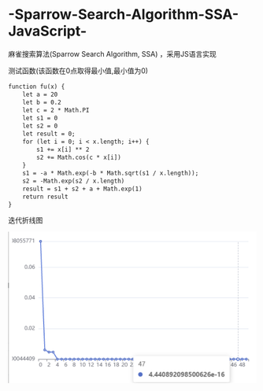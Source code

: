 # -Sparrow-Search-Algorithm-SSA-JavaScript-

麻雀搜索算法(Sparrow Search Algorithm, SSA) ，采用JS语言实现

测试函数(该函数在0点取得最小值,最小值为0)

```
function fu(x) {
    let a = 20
    let b = 0.2
    let c = 2 * Math.PI
    let s1 = 0
    let s2 = 0
    let result = 0;
    for (let i = 0; i < x.length; i++) {
        s1 += x[i] ** 2
        s2 += Math.cos(c * x[i])
    }
    s1 = -a * Math.exp(-b * Math.sqrt(s1 / x.length));
    s2 = -Math.exp(s2 / x.length)
    result = s1 + s2 + a + Math.exp(1)
    return result
}
```

迭代折线图

![](https://github.com/laoxinH/-Sparrow-Search-Algorithm-SSA-JavaScript-/blob/main/image.png?raw=true)
